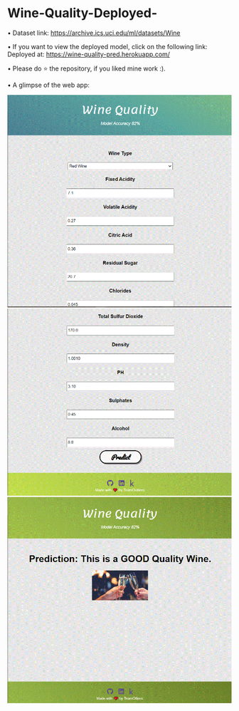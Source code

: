 # Wine-Quality-Deployed-
• Dataset link: https://archive.ics.uci.edu/ml/datasets/Wine

• If you want to view the deployed model, click on the following link:<br />
Deployed at: https://wine-quality-pred.herokuapp.com/

• Please do ⭐ the repository, if you liked mine work :).

• A glimpse of the web app:

![GIF](readme_resources/1.GIF)
![GIF](readme_resources/2.GIF)
![GIF](readme_resources/3.GIF)
